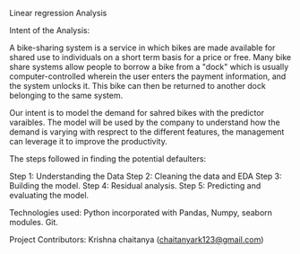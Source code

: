Linear regression Analysis

Intent of the Analysis:

A bike-sharing system is a service in which bikes are made available for shared use to individuals on a short term basis for a price or free. Many bike share systems allow people to borrow a bike from a "dock" which is usually computer-controlled wherein the user enters the payment information, and the system unlocks it. This bike can then be returned to another dock belonging to the same system.

Our intent is to model the demand for sahred bikes with the predictor varaibles. The model will be used by the company to understand how the demand is varying with resprect to the different features, the management can leverage it to improve the productivity.


The steps followed in finding the potential defaulters:

Step 1: Understanding the Data
Step 2: Cleaning the data and EDA
Step 3: Building the model.
Step 4: Residual analysis.
Step 5: Predicting and evaluating the model.

Technologies used: Python incorporated with Pandas, Numpy, seaborn modules. Git.

Project Contributors: Krishna chaitanya (chaitanyark123@gmail.com)